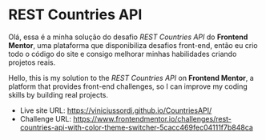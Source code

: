 # REST Countries API
Olá, essa é a minha solução do desafio *REST Countries API* do **Frontend Mentor**, uma plataforma que disponibiliza desafios front-end, então eu crio todo o código do site e consigo melhorar minhas habilidades criando projetos reais.

Hello, this is my solution to the *REST Countries API* on **Frontend Mentor**, a platform that provides front-end challenges, so I can improve my coding skills by building real projects.
<br>

- Live site URL: https://viniciussordi.github.io/CountriesAPI/
- Challenge URL: https://www.frontendmentor.io/challenges/rest-countries-api-with-color-theme-switcher-5cacc469fec04111f7b848ca